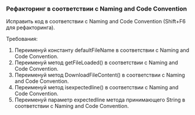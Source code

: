 
### Рефакторинг в соответствии с Naming and Code Convention

Исправить код в соответствии с Naming and Code Convention (Shift+F6 для рефакторинга).


Требования:
1.	Переименуй константу defaultFileName в соответствии с Naming and Code Convention.
2.	Переименуй метод getFileLoaded() в соответствии с Naming and Code Convention.
3.	Переименуй метод DownloadFileContent() в соответствии с Naming and Code Convention.
4.	Переименуй метод isexpectedline() в соответствии с Naming and Code Convention.
5.	Переименуй параметр expectedline метода принимающего String в соответствии с Naming and Code Convention.


